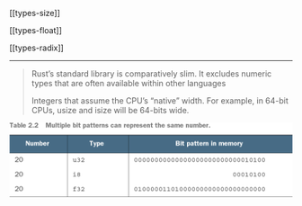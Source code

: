 
[[types-size]]

[[types-float]]

[[types-radix]]

---


> Rust’s standard library is comparatively slim. It excludes numeric types that are often available within other languages
>
> Integers that assume the CPU’s “native” width. For example, in 64-bit CPUs, usize and isize will be 64-bits wide.


![Sample Bits](assets/table_2-2.png)

